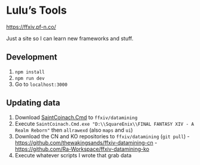 # Lulu’s Tools

https://ffxiv.pf-n.co/

Just a site so I can learn new frameworks and stuff.

## Development

  1. `npm install`
  2. `npm run dev`
  3. Go to `localhost:3000`

## Updating data

  1. Download [SaintCoinach.Cmd](https://github.com/xivapi/SaintCoinach/releases) to `ffxiv/datamining`
  2. Execute `SaintCoinach.Cmd.exe "D:\\SquareEnix\\FINAL FANTASY XIV - A Realm Reborn"` then `allrawexd` (also `maps` and `ui`)
  3. Download the CN and KO repositories to `ffxiv/datamining` (`git pull`)
    - https://github.com/thewakingsands/ffxiv-datamining-cn
    - https://github.com/Ra-Workspace/ffxiv-datamining-ko
  4. Execute whatever scripts I wrote that grab data

